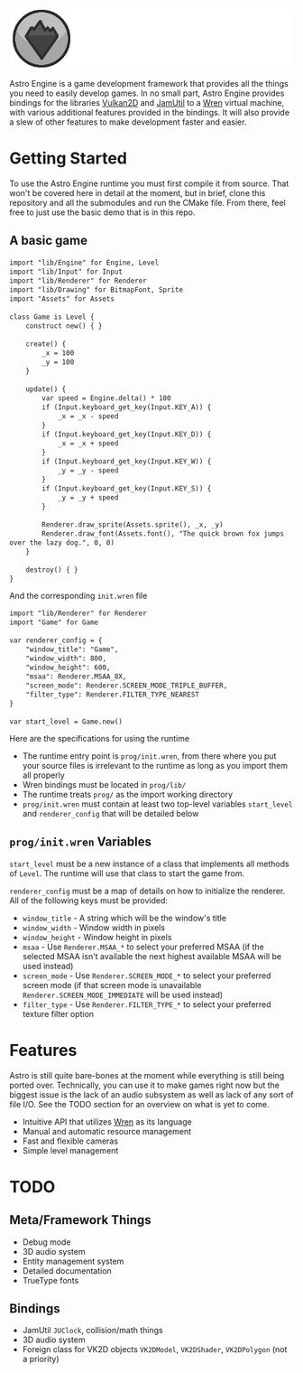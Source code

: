 ![Astro Engine](./assets/banner.png)

Astro Engine is a game development framework that provides all the things you need to
easily develop games. In no small part, Astro Engine provides bindings for the libraries
[Vulkan2D](https://github.com/PaoloMazzon/Vulkan2D) and [JamUtil](https://github.com/PaoloMazzon/JamUtil)
to a [Wren](https://github.com/wren-lang/wren) virtual machine, with various additional features
provided in the bindings. It will also provide a slew of other features to make development
faster and easier.

Getting Started
===============
To use the Astro Engine runtime you must first compile it from source. That won't be covered
here in detail at the moment, but in brief, clone this repository and all the submodules
and run the CMake file. From there, feel free to just use the basic demo that is in this repo.

A basic game
------------

    import "lib/Engine" for Engine, Level
    import "lib/Input" for Input
    import "lib/Renderer" for Renderer
    import "lib/Drawing" for BitmapFont, Sprite
    import "Assets" for Assets
    
    class Game is Level {
        construct new() { }
        
        create() {
            _x = 100
            _y = 100
        }
    
        update() {
            var speed = Engine.delta() * 100
            if (Input.keyboard_get_key(Input.KEY_A)) {
                _x = _x - speed
            }
            if (Input.keyboard_get_key(Input.KEY_D)) {
                _x = _x + speed
            }
            if (Input.keyboard_get_key(Input.KEY_W)) {
                _y = _y - speed
            }
            if (Input.keyboard_get_key(Input.KEY_S)) {
                _y = _y + speed
            }
    
            Renderer.draw_sprite(Assets.sprite(), _x, _y)
            Renderer.draw_font(Assets.font(), "The quick brown fox jumps over the lazy dog.", 0, 0)
        }
    
        destroy() { }
    }
    
And the corresponding `init.wren` file

    import "lib/Renderer" for Renderer
    import "Game" for Game
    
    var renderer_config = {
        "window_title": "Game",
        "window_width": 800,
        "window_height": 600,
        "msaa": Renderer.MSAA_8X,
        "screen_mode": Renderer.SCREEN_MODE_TRIPLE_BUFFER,
        "filter_type": Renderer.FILTER_TYPE_NEAREST
    }
    
    var start_level = Game.new()

Here are the specifications for using the runtime

 + The runtime entry point is `prog/init.wren`, from there where you put your source files
 is irrelevant to the runtime as long as you import them all properly
 + Wren bindings must be located in `prog/lib/`
 + The runtime treats `prog/` as the import working directory
 + `prog/init.wren` must contain at least two top-level variables `start_level` and `renderer_config`
 that will be detailed below

`prog/init.wren` Variables
--------------------------
`start_level` must be a new instance of a class that implements all methods of `Level`. The runtime
will use that class to start the game from.

`renderer_config` must be a map of details on how to initialize the renderer. All of the following
keys must be provided:

 + `window_title` - A string which will be the window's title
 + `window_width` - Window width in pixels
 + `window_height` - Window height in pixels
 + `msaa` - Use `Renderer.MSAA_*` to select your preferred MSAA (if the selected MSAA isn't available
 the next highest available MSAA will be used instead)
 + `screen_mode` - Use `Renderer.SCREEN_MODE_*` to select your preferred screen mode (if that screen
 mode is unavailable `Renderer.SCREEN_MODE_IMMEDIATE` will be used instead)
 + `filter_type` - Use `Renderer.FILTER_TYPE_*` to select your preferred texture filter option

Features
========
Astro is still quite bare-bones at the moment while everything is still being ported over.
Technically, you can use it to make games right now but the biggest issue is the lack of an
audio subsystem as well as lack of any sort of file I/O. See the TODO section for an overview
on what is yet to come.

 + Intuitive API that utilizes [Wren](https://github.com/wren-lang/wren) as its language
 + Manual and automatic resource management
 + Fast and flexible cameras
 + Simple level management

TODO
====

Meta/Framework Things
---------------------

 + Debug mode
 + 3D audio system
 + Entity management system
 + Detailed documentation
 + TrueType fonts

Bindings
--------

 + JamUtil `JUClock`, collision/math things
 + 3D audio system
 + Foreign class for VK2D objects `VK2DModel`, `VK2DShader`, `VK2DPolygon` (not a priority)